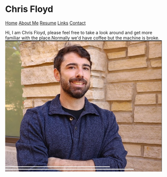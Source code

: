# Chris Floyd
[Home](https://github.com/chrisfloyd87/Midterm1000/blob/587cc19be7093a4b149aa515723b074a459391ed/README.md) 
[About Me](https://github.com/chrisfloyd87/Midterm1000/blob/8053671394431a9a45d3b7064e78bc26190e9778/AboutMe.md) [Resume](https://github.com/chrisfloyd87/Chris-Floyd-/blob/25d875c2df945e06be74522756e1a76fb739ce0e/Resume.md) [Links](https://github.com/chrisfloyd87/Midterm1000/blob/c06dd06ffc744589aaf07f82e6a8eec159ec7777/links.md) [Contact](https://github.com/chrisfloyd87/Midterm1000/blob/c06dd06ffc744589aaf07f82e6a8eec159ec7777/contact.md)


Hi, I am Chris Floyd, please feel free to take a look around and get more familiar with the place.Normally we'd have coffee but the machine is broke.  
![](https://raw.githubusercontent.com/chrisfloyd87/Chris-Floyd-/63ab3d53008b62f4e234a4d75bd45b0de117cebd/Screenshot%202022-03-14%20123802.png)
